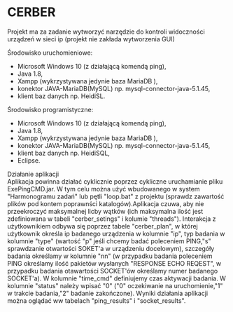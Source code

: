 # CERBER
Projekt ma za zadanie wytworzyć narzędzie do kontroli widoczności urządzeń w sieci ip (projekt nie zakłada wytworzenia GUI)

Środowisko uruchomieniowe:</BR>
- Microsoft Windows 10 (z działającą komendą ping),</BR>
- Java 1.8,</BR>
- Xampp (wykrzystywana jedynie baza MariaDB <klon MySQL>),</BR>
- konektor JAVA-MariaDB(MySQL) np. mysql-connector-java-5.1.45,
- klient baz danych np. HeidiSL.

Środowisko programistyczne:</BR>
- Microsoft Windows 10 (z działającą komendą ping),</BR>
- Java 1.8,</BR>
- Xampp (wykrzystywana jedynie baza MariaDB <klon MySQL>),</BR>
- konektor JAVA-MariaDB(MySQL) np. mysql-connector-java-5.1.45,
- klient baz danych np. HeidiSQL,
- Eclipse.

Działanie aplikacji</BR>
Aplikacja powinna działać cyklicznie poprzez cykliczne uruchamianie pliku ExePingCMD.jar.
W tym celu można użyć wbudowanego w system "Harmonogramu zadań" lub pętli "loop.bat" z projektu (sprawdz zawartość plików pod kontem poprawnści katalogów).Aplikacja czuwa, aby nie przeekroczyć maksymalnej licby wątków (ich maksymalna ilość jest zdefiniowana w tabeli "cerber_setings" i kolumie "threads"). Interakcja z użytkownikiem odbywa się poprzez tabele "cerber_plan", w której użytkownik określa ip badanego urządzenia w kolumnie "ip", typ badania w kolumnie "type" (wartość "p" jeśli chcemy badać poleceniem PING,"s" sprawdzanie otwartości SOKET'a w urządzeniu docelowym), szczegóły badania określamy w kolumnie "nn" (w przypadku badania poleceniem PING określamy ilość pakietów wysłanych "RESPONSE ECHO REQEST", w przypadku badania otawartości SOCKET'ów określamy numer badanego SOCKET'a). W kolumnie "time_cmd" definiujemy czas aktywacji badania. W kolumnie "status" należy wpisać "0" ("0" oczekiwanie na uruchomienie,"1" w trakcie badania,"2" badanie zakończone). Wyniki działania aplikacji można oglądać ww tabelach "ping_results" i "socket_results".
